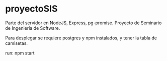 # proyectoSIS
Parte del servidor en NodeJS, Express, pg-promise. Proyecto de Seminario de Ingeniería de Software.

Para desplegar se requiere postgres y npm instalados, y tener la tabla de camisetas.

run: npm start

